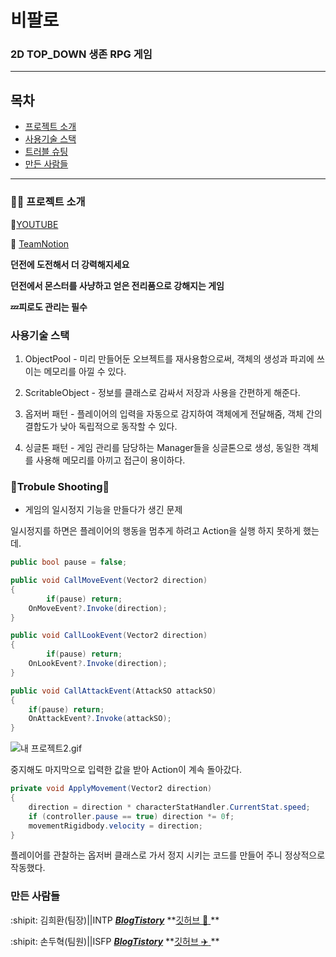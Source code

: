 # 비팔로

### 2D TOP_DOWN 생존 RPG 게임
---


## 목차
+ [프로젝트 소개](https://github.com/kimihea/AdvancedWeekProject/edit/main/README.md#-%ED%94%84%EB%A1%9C%EC%A0%9D%ED%8A%B8-%EC%86%8C%EA%B0%9C)
+ [사용기술 스택](https://github.com/kimihea/AdvancedWeekProject/edit/main/README.md#%EC%82%AC%EC%9A%A9%EA%B8%B0%EC%88%A0-%EC%8A%A4%ED%83%9D)
+ [트러블 슈팅](https://github.com/kimihea/AdvancedWeekProject/edit/main/README.md#%EB%A7%8C%EB%93%A0-%EC%82%AC%EB%9E%8C%EB%93%A4)
+ [만든 사람들](https://github.com/kimihea/AdvancedWeekProject/edit/main/README.md#%EB%A7%8C%EB%93%A0-%EC%82%AC%EB%9E%8C%EB%93%A4)
---
### 👨‍🏫 프로젝트 소개
🔴[YOUTUBE](https://www.youtube.com/watch?v=2xg_Z5UV2tU)

:file_folder: [TeamNotion](https://teamsparta.notion.site/81d8c98db0374f2182268fdf725a2637)

**던전에 도전해서 더 강력해지세요**

**던전에서 몬스터를 사냥하고 얻은 전리품으로 강해지는 게임**

**💤피로도 관리는 필수**



### 사용기술 스택
1. ObjectPool - 미리 만들어둔 오브젝트를 재사용함으로써, 객체의 생성과 파괴에 쓰이는 메모리를 아낄 수 있다. 

2. ScritableObject - 정보를 클래스로 감싸서  저장과 사용을 간편하게 해준다.

3. 옵저버 패턴 - 플레이어의 입력을 자동으로 감지하여 객체에게 전달해줌, 객체 간의 결합도가 낮아 독립적으로 동작할 수 있다.

4. 싱글톤 패턴 - 게임 관리를 담당하는 Manager들을 싱글톤으로 생성,  동일한 객체를 사용해 메모리를 아끼고 접근이 용이하다.




### 💢Trobule Shooting💢
+ 게임의 일시정지 기능을 만들다가 생긴 문제

일시정지를 하면은 플레이어의 행동을 멈추게 하려고 Action을 실행 하지 못하게 했는데.

```csharp
public bool pause = false;

public void CallMoveEvent(Vector2 direction)
{
		if(pause) return;
    OnMoveEvent?.Invoke(direction);
}

public void CallLookEvent(Vector2 direction)
{
		if(pause) return;
    OnLookEvent?.Invoke(direction);
}

public void CallAttackEvent(AttackSO attackSO)
{
    if(pause) return;
    OnAttackEvent?.Invoke(attackSO);
}
```

![내 프로젝트2.gif](https://prod-files-secure.s3.us-west-2.amazonaws.com/83c75a39-3aba-4ba4-a792-7aefe4b07895/451e11c8-dddf-4105-b8f5-70adacdc2c59/%EB%82%B4_%ED%94%84%EB%A1%9C%EC%A0%9D%ED%8A%B82.gif)

중지해도 마지막으로 입력한 값을 받아 Action이 계속 돌아갔다.  

```csharp
private void ApplyMovement(Vector2 direction)
{
    direction = direction * characterStatHandler.CurrentStat.speed;
    if (controller.pause == true) direction *= 0f;
    movementRigidbody.velocity = direction;
}
```

플레이어를 관찰하는 옵저버 클래스로 가서 정지 시키는 코드를 만들어 주니 정상적으로 작동했다.



### 만든 사람들
:shipit: 김희환(팀장)||INTP	***[BlogTistory](https://mynameisreal.tistory.com/)***	**[깃허브 :rocket: ](https://github.com/kimihea)	**

:shipit: 손두혁(팀원)||ISFP	***[BlogTistory](https://hyukcoding.tistory.com/)***	**[깃허브 :airplane: ](https://github.com/engur88)	**



 
